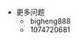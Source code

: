 <head>
          <!-- Place your kit's code here -->
          <script src="https://kit.fontawesome.com/911b022eab.js" crossorigin="anonymous"></script>
</head>

##

* 更多问题
  * <i class="fa-brands fa-weixin"></i>&nbsp;bigheng888
  * <i class="fa-brands fa-qq"></i>&nbsp;1074720681
